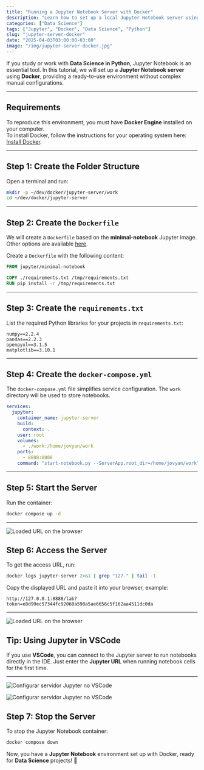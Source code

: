 ```yaml
---
title: "Running a Jupyter Notebook Server with Docker"
description: "Learn how to set up a local Jupyter Notebook server using Docker to streamline data science projects."
categories: ["Data Science"]
tags: ["Jupyter", "Docker", "Data Science", "Python"]
slug: "jupyter-server-docker"
date: "2025-04-03T03:00:00-03:00"
image: "/img/jupyter-server-docker.jpg"
---
```




If you study or work with **Data Science in Python**, Jupyter Notebook is an essential tool. In this tutorial, we will set up a **Jupyter Notebook server** using **Docker**, providing a ready-to-use environment without complex manual configurations.

---

## Requirements

To reproduce this environment, you must have **Docker Engine** installed on your computer.  
To install Docker, follow the instructions for your operating system here: [Install Docker](https://docs.docker.com/engine/install/).

---

## Step 1: Create the Folder Structure

Open a terminal and run:

```bash
mkdir -p ~/dev/docker/jupyter-server/work
cd ~/dev/docker/jupyter-server
```

---

## Step 2: Create the `Dockerfile`

We will create a `Dockerfile` based on the **minimal-notebook** Jupyter image. Other options are available [here](https://jupyter-docker-stacks.readthedocs.io/en/latest/using/selecting.html).

Create a `Dockerfile` with the following content:

```dockerfile
FROM jupyter/minimal-notebook

COPY ./requirements.txt /tmp/requirements.txt
RUN pip install -r /tmp/requirements.txt
```

---

## Step 3: Create the `requirements.txt`

List the required Python libraries for your projects in `requirements.txt`:

```text
numpy==2.2.4
pandas==2.2.3
openpyxl==3.1.5
matplotlib==3.10.1
```

---

## Step 4: Create the `docker-compose.yml`

The `docker-compose.yml` file simplifies service configuration. The `work` directory will be used to store notebooks.

```yaml
services:
  jupyter:
    container_name: jupyter-server
    build: 
      context: .
    user: root
    volumes:
      - ./work:/home/jovyan/work
    ports:
      - 8888:8888
    command: "start-notebook.py --ServerApp.root_dir=/home/jovyan/work"
```

---

## Step 5: Start the Server

Run the container:

```bash
docker compose up -d
```

---

![Loaded URL on the browser](/img/jupyter-server-docker-1.jpg)

## Step 6: Access the Server

To get the access URL, run:

```bash
docker logs jupyter-server 2>&1 | grep "127." | tail -1
```

Copy the displayed URL and paste it into your browser, example:

```
http://127.0.0.1:8888/lab?token=e8d99ec57344fc92060a598a5ae6656c5f162aa4511dc0da
```

---

![Loaded URL on the browser](/img/jupyter-server-docker-2.jpg)

## Tip: Using Jupyter in VSCode

If you use **VSCode**, you can connect to the Jupyter server to run notebooks directly in the IDE. Just enter the **Jupyter URL** when running notebook cells for the first time.

---

![Configurar servidor Jupyter no VSCode](/img/jupyter-server-docker-3.jpg)

![Configurar servidor Jupyter no VSCode](/img/jupyter-server-docker-4.jpg)

## Step 7: Stop the Server

To stop the Jupyter Notebook container:

```bash
docker compose down
```

Now, you have a **Jupyter Notebook** environment set up with Docker, ready for **Data Science** projects! 🎯
